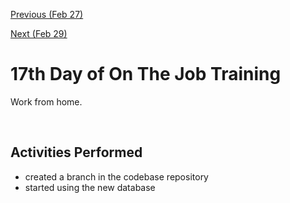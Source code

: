 [Previous (Feb 27)](./02-27-2024.md)

[Next (Feb 29)](./02-29-2024.md)

# 17th Day of On The Job Training

Work from home.

<br>

## Activities Performed

* created a branch in the codebase repository
* started using the new database
